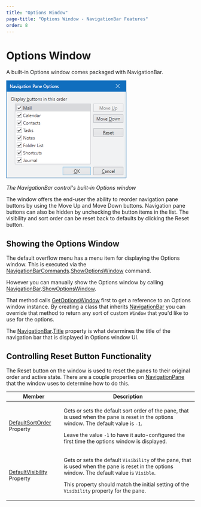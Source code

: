 ```yaml
---
title: "Options Window"
page-title: "Options Window - NavigationBar Features"
order: 8
---
```

# Options Window

A built-in Options window comes packaged with NavigationBar.

![Screenshot](../images/navigationbar-options-window.png)

*The NavigationBar control's built-in Options window*

The window offers the end-user the ability to reorder navigation pane buttons by using the Move Up and Move Down buttons.  Navigation pane buttons can also be hidden by unchecking the button items in the list.  The visibility and sort order can be reset back to defaults by clicking the Reset button.

## Showing the Options Window

The default overflow menu has a menu item for displaying the Options window.  This is executed via the [NavigationBarCommands](xref:@ActiproUIRoot.Controls.Navigation.NavigationBarCommands).[ShowOptionsWindow](xref:@ActiproUIRoot.Controls.Navigation.NavigationBarCommands.ShowOptionsWindow) command.

However you can manually show the Options window by calling [NavigationBar](xref:@ActiproUIRoot.Controls.Navigation.NavigationBar).[ShowOptionsWindow](xref:@ActiproUIRoot.Controls.Navigation.NavigationBar.ShowOptionsWindow*).

That method calls [GetOptionsWindow](xref:@ActiproUIRoot.Controls.Navigation.NavigationBar.GetOptionsWindow*) first to get a reference to an Options window instance.  By creating a class that inherits [NavigationBar](xref:@ActiproUIRoot.Controls.Navigation.NavigationBar) you can override that method to return any sort of custom `Window` that you'd like to use for the options.

The [NavigationBar](xref:@ActiproUIRoot.Controls.Navigation.NavigationBar).[Title](xref:@ActiproUIRoot.Controls.Navigation.NavigationBar.Title) property is what determines the title of the navigation bar that is displayed in Options window UI.

## Controlling Reset Button Functionality

The Reset button on the window is used to reset the panes to their original order and active state.  There are a couple properties on [NavigationPane](xref:@ActiproUIRoot.Controls.Navigation.NavigationPane) that the window uses to determine how to do this.

<table>
<thead>

<tr>
<th>Member</th>
<th>Description</th>
</tr>

</thead>
<tbody>

<tr>
<td>

[DefaultSortOrder](xref:@ActiproUIRoot.Controls.Navigation.NavigationPane.DefaultSortOrder) Property

</td>
<td>

Gets or sets the default sort order of the pane, that is used when the pane is reset in the options window.  The default value is `-1`.

Leave the value `-1` to have it auto-configured the first time the options window is displayed.

</td>
</tr>

<tr>
<td>

[DefaultVisibility](xref:@ActiproUIRoot.Controls.Navigation.NavigationPane.DefaultVisibility) Property

</td>
<td>

Gets or sets the default `Visibility` of the pane, that is used when the pane is reset in the options window.  The default value is `Visible`.

This property should match the initial setting of the `Visibility` property for the pane.

</td>
</tr>

</tbody>
</table>
